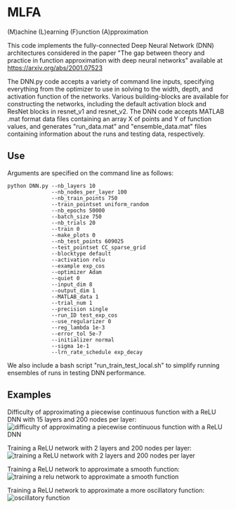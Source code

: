 # MLFA 
(M)achine (L)earning (F)unction (A)pproximation

This code implements the fully-connected Deep Neural Network (DNN) architectures considered in the paper "The gap between theory and practice in function approximation with deep neural networks" available at https://arxiv.org/abs/2001.07523

The DNN.py code accepts a variety of command line inputs, specifying everything from
the optimizer to use in solving to the width, depth, and activation function of the networks.
Various building-blocks are available for constructing the networks, including the default
activation block and ResNet blocks in resnet_v1 and resnet_v2. The DNN code accepts
MATLAB .mat format data files containing an array X of points and Y of function values, and
generates "run_data.mat" and "ensemble_data.mat" files containing information about the runs
and testing data, respectively.

## Use

Arguments are specified on the command line as follows: 

```
python DNN.py --nb_layers 10 
              --nb_nodes_per_layer 100 
              --nb_train_points 750 
              --train_pointset uniform_random 
              --nb_epochs 50000 
              --batch_size 750 
              --nb_trials 20 
              --train 0 
              --make_plots 0 
              --nb_test_points 609025 
              --test_pointset CC_sparse_grid 
              --blocktype default 
              --activation relu 
              --example exp_cos 
              --optimizer Adam 
              --quiet 0 
              --input_dim 8 
              --output_dim 1 
              --MATLAB_data 1 
              --trial_num 1 
              --precision single 
              --run_ID test_exp_cos 
              --use_regularizer 0 
              --reg_lambda 1e-3 
              --error_tol 5e-7 
              --initializer normal 
              --sigma 1e-1 
              --lrn_rate_schedule exp_decay
```

We also include a bash script "run_train_test_local.sh" to simplify running ensembles of runs in testing DNN performance.

## Examples

Difficulty of approximating a piecewise continuous function with a ReLU DNN with 15 layers and 200 nodes per layer:
![difficulty of approximating a piecewise continuous function with a ReLU DNN](https://github.com/ndexter/MLFA/blob/master/images/piecewise_function_opt_difficulties.gif)

Training a ReLU network with 2 layers and 200 nodes per layer:
![training a ReLU network with 2 layers and 200 nodes per layer](https://github.com/ndexter/MLFA/blob/master/images/relu_NN_2x200.gif)

Training a ReLU network to approximate a smooth function:
![training a relu network to approximate a smooth function](https://github.com/ndexter/MLFA/blob/master/images/smooth_function.gif)

Training a ReLU network to approximate a more oscillatory function:
![oscillatory function](https://github.com/ndexter/MLFA/blob/master/images/smooth_oscillatory_function.gif)
